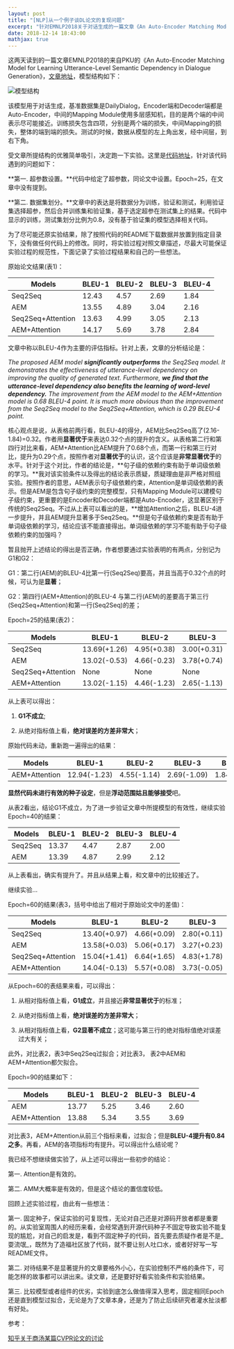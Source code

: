 ```yaml
---
layout: post
title: "[NLP]从一个例子谈DL论文的复现问题"
excerpt: "针对EMNLP2018关于对话生成的一篇文章《An Auto-Encoder Matching Model for Learning Utterance-Level Semantic Dependency in Dialogue Generation》，对实验复现过程的讨论和思考"
date: 2018-12-14 18:43:00
mathjax: true
---
```


这两天读到的一篇文章EMNLP2018的来自PKU的《An Auto-Encoder Matching Model for Learning Utterance-Level Semantic Dependency in Dialogue Generation》，[文章地址](https://arxiv.org/abs/1808.08795v1)，模型结构如下：

![模型结构](http://wx2.sinaimg.cn/mw690/aba7d18bgy1fy693onzqwj20gv0izmzo.jpg)

该模型用于对话生成，基准数据集是DailyDialog，Encoder端和Decoder端都是Auto-Encoder，中间的Mapping Module使用多层感知机，目的是两个端的中间表示尽可能接近。训练损失包含四项，分别是两个端的损失，中间Mapping的损失，整体的端到端的损失。测试的时候，数据从模型的左上角出发，经中间层，到右下角。

受文章所提结构的优雅简单吸引，决定跑一下实验。这里是[代码地址](https://github.com/lancopku/AMM)，针对该代码遇到的问题如下：

**第一. 超参数设置。**代码中给定了超参数，同论文中设置。Epoch=25，在文章中没有提到。

**第二. 数据集划分。**文章中的表达是将数据分为训练，验证和测试，利用验证集选择超参，然后合并训练集和验证集，基于选定超参在测试集上的结果。代码中显示的训练，测试集划分比例为0.8，没有基于验证集的模型选择相关代码。

为了尽可能还原实验结果，除了按照代码的README下载数据并放置到指定目录下，没有做任何代码上的修改。同时，将实验过程对照文章描述，尽最大可能保证实验过程的规范性，下面记录了实验过程结果和自己的一些想法。

原始论文结果(表1)：

|Models|BLEU-1|BLEU-2|BLEU-3|BLEU-4|
| ------ | ------ | ------ |-----|-------|
|Seq2Seq|12.43 |4.57 |2.69|1.84|
|AEM|13.55|4.89 |3.04|2.16|
|Seq2Seq+Attention|13.63 |4.99 |3.05|2.13|
|AEM+Attention|14.17| 5.69|3.78|2.84|


文章中称以BLEU-4作为主要的评估指标。针对上表，文章的分析结论是：

_The proposed AEM model **signiﬁcantly outperforms** the Seq2Seq model. It demonstrates the effectiveness of utterance-level dependency on improving the quality of generated text. Furthermore, **we ﬁnd that the utterance-level dependency also beneﬁts the learning of word-level dependency.** The improvement from the AEM model to the AEM+Attention model is 0.68 BLEU-4 point. It is much more obvious than the improvement from the Seq2Seq model to the Seq2Seq+Attention, which is 0.29 BLEU-4 point._

核心观点是说，从表格前两行看，BLEU-4的得分，AEM比Seq2Seq高了(2.16-1.84)=0.32。作者用**显著优于**来表达0.32个点的提升的含义。从表格第二行和第四行对比来看，AEM+Attention比AEM提升了0.68个点，而第一行和第三行对比，提升为0.29个点，按照作者对**显著优于**的认识，这个应该是**非常显著优于**的水平。针对于这个对比，作者的结论是，**句子级的依赖约束有助于单词级依赖的学习。**我对该实验条件以及得出的结论表示质疑，质疑理由是非严格对照组实验。按照作者的意思，AEM表示句子级依赖约束，Attention是单词级依赖的表示。但是AEM是包含句子级约束的完整模型，只有Mapping Module可以建模句子级约束，更重要的是Encoder和Decoder端都是Auto-Encoder，这显著区别于传统的Seq2Seq。不过从上表可以看出的是，**增加Attention之后，BLEU-4进一步提升，并且AEM提升显著多于Seq2Seq。**但是句子级依赖约束是否有助于单词级依赖的学习，结论应该不能直接得出。单词级依赖的学习不能有助于句子级依赖约束的加强吗？

暂且抛开上述结论的得出是否正确，作者想要通过实验表明的有两点，分别记为G1和G2：

G1：第二行(AEM)的BLEU-4比第一行(Seq2Seq)要高，并且当高于0.32个点的时候，可认为是**显著**；

G2：第四行(AEM+Attention)的BLEU-4 与第二行(AEM)的差要高于第三行(Seq2Seq+Attention)和第一行(Seq2Seq)的差； 


Epoch=25的结果(表2)：

|Models|BLEU-1|BLEU-2|BLEU-3|BLEU-4|
| ------ | ------ | ------ |-----|-------|
|Seq2Seq|13.69(+1.26)|4.95(+0.38)|3.00(+0.31)|2.19(+0.35)|
|AEM|13.02(-0.53)|4.66(-0.23)|3.78(+0.74)|1.91(-0.25)|
|Seq2Seq+Attention|None|None|None|None|
|AEM+Attention|13.02(-1.15)|4.46(-1.23)|2.65(-1.13)|1.83(-1.01)|

从上表可以得出：

1. **G1不成立**;

2. 从绝对指标值上看，**绝对误差的方差非常大**；

原始代码未动，重新跑一遍得出的结果：

|Models|BLEU-1|BLEU-2|BLEU-3|BLEU-4|
| ------ | ------ | ------ |-----|-------|
|AEM+Attention|12.94(-1.23)|4.55(-1.14)|2.69(-1.09)|1.84(-1.00)|

**显然代码未进行有效的种子设定**，但是**浮动范围姑且能够接受**吧。


从表2看出，结论G1不成立，为了进一步验证文章中所提模型的有效性，继续实验Epoch=40的结果：

|Models|BLEU-1|BLEU-2|BLEU-3|BLEU-4|
| ------ | ------ | ------ |-----|-------|
|Seq2Seq|13.37|4.47|2.87|2.00|
|AEM|13.39|4.87|2.99|2.12|

从上表看出，确实有提升了。并且从结果上看，和文章中的比较接近了。

继续实验...

Epoch=60的结果(表3，括号中给出了相对于原始论文中的差值)：

|Models|BLEU-1|BLEU-2|BLEU-3|BLEU-4|
| ------ | ------ | ------ |-----|-------|
|Seq2Seq|13.40(+0.97)|4.66(+0.09)|2.80(+0.11)|1.97(+0.13)|
|AEM|13.58(+0.03)|5.06(+0.17)|3.27(+0.23)|2.41(+0.25)|
|Seq2Seq+Attention|15.04(+1.41)|6.64(+1.65)|4.83(+1.78)|3.92(+1.79)|
|AEM+Attention|14.04(-0.13)|5.57(+0.08)|3.73(-0.05)|2.85(+0.01)|

从Epoch=60的表结果来看，可以得出：

1. 从相对指标值上看，**G1成立**，并且接近**非常显著优于**的标准；

2. 从绝对指标值上看，**绝对误差的方差非常大**；

3. 从相对指标值上看，**G2显著不成立**；这可能与第三行的绝对指标值绝对误差过大有关； 

此外，对比表2，表3中Seq2Seq过拟合；对比表3， 表2中AEM和AEM+Attention都欠拟合。

Epoch=90的结果如下：

|Models|BLEU-1|BLEU-2|BLEU-3|BLEU-4|
| ------ | ------ | ------ |-----|-------|
|AEM|13.77|5.25|3.46|2.60|
|AEM+Attention|13.88|5.34|3.55|3.69|

对比表3，AEM+Attention从前三个指标来看，过拟合；但是**BLEU-4提升有0.84之多**。再看，AEM的各项指标均有提升。可以得出什么结论呢？

我已经不想继续做实验了，从上述可以得出一些初步的结论：

第一. Attention是有效的。

第二. AMM大概率是有效的，但是这个结论的置信度较低。


回顾上述实验过程，由此有一些想法：

第一. 固定种子，保证实验的可复现性，无论对自己还是对源码开放者都是重要的。从实验室周围人的经历来看，会经常遇到开源代码种子不固定导致实验不能复现的尴尬，对自己的启发是，看到不固定种子的代码，首先要去质疑作者是不是_耍流氓_，既然为了造福社区放了代码，就不要让别人吐口水，或者好好写一写README文件。

第二. 对待结果不是显著提升的文章要格外小心，在实验控制不严格的条件下，可能怎样的故事都可以讲出来。读文章，还是要好好看实验条件和实验结果。

第三. 比较模型或者组件的优劣，实验到底怎么做值得深入思考，固定相同Epoch还是直到模型过拟合，无论是为了文章本身，还是为了防止后续研究者灌水扯淡都有好处。

参考：

[知乎关于商汤某篇CVPR论文的讨论](https://www.zhihu.com/question/276744581)















